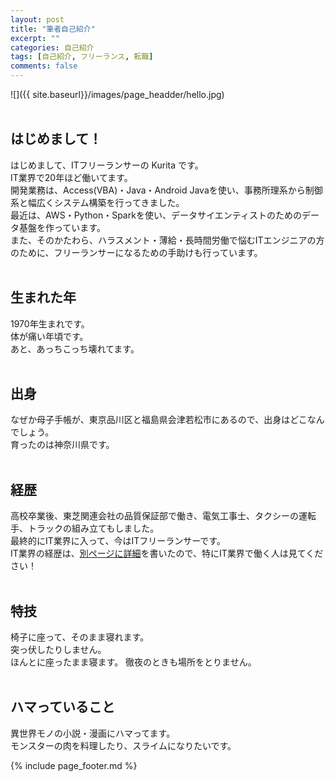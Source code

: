 ```yaml
---
layout: post
title: "筆者自己紹介"
excerpt: ""
categories: 自己紹介
tags: [自己紹介, フリーランス, 転職]
comments: false
---
```

![]({{ site.baseurl}}/images/page_headder/hello.jpg)<br><br>
## はじめまして！
はじめまして、ITフリーランサーの Kurita です。  
IT業界で20年ほど働いてます。  
開発業務は、Access(VBA)・Java・Android Javaを使い、事務所理系から制御系と幅広くシステム構築を行ってきました。  
最近は、AWS・Python・Sparkを使い、データサイエンティストのためのデータ基盤を作っています。  
また、そのかたわら、ハラスメント・薄給・長時間労働で悩むITエンジニアの方のために、フリーランサーになるための手助けも行っています。  
<br>

## 生まれた年
1970年生まれです。  
体が痛い年頃です。  
あと、あっちこっち壊れてます。  
<br>

## 出身
なぜか母子手帳が、東京品川区と福島県会津若松市にあるので、出身はどこなんでしょう。  
育ったのは神奈川県です。  
<br>

## 経歴
高校卒業後、東芝関連会社の品質保証部で働き、電気工事士、タクシーの運転手、トラックの組み立てもしました。  
最終的にIT業界に入って、今はITフリーランサーです。  
IT業界の経歴は、[別ページに詳細](https://note.mu/kuyo/n/n129f7f3711ce)を書いたので、特にIT業界で働く人は見てください！  
<br>

## 特技
椅子に座って、そのまま寝れます。  
突っ伏したりしません。  
ほんとに座ったまま寝ます。
徹夜のときも場所をとりません。  
<br>

## ハマっていること
異世界モノの小説・漫画にハマってます。  
モンスターの肉を料理したり、スライムになりたいです。  

{% include page_footer.md %}
